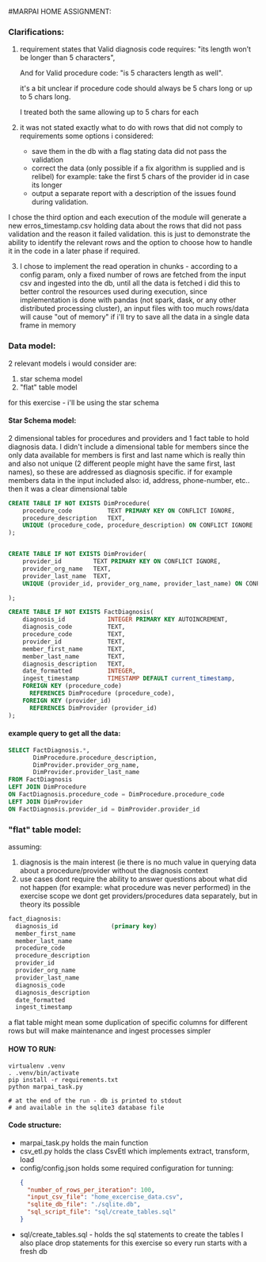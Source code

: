 #MARPAI HOME ASSIGNMENT:

### Clarifications:

1. requirement states that Valid diagnosis code requires: "its length won’t be longer than 5 characters",
   
   And for Valid procedure code: "is 5 characters length as well".
   
   it's a bit unclear if procedure code should always be 5 chars long or up to 5 chars long.
   
   I treated both the same allowing up to 5 chars for each
   

2. it was not stated exactly what to do with rows that did not comply to requirements
   some options i considered:
   - save them in the db with a flag stating data did not pass the validation
   - correct the data (only possible if a fix algorithm is supplied and is relibel)
     for example: take the first 5 chars of the provider id in case its longer
   - output a separate report with a description of the issues found during validation.

  I chose the third option and each execution of the module will generate a new erros_timestamp.csv
  holding data about the rows that did not pass validation and the reason it failed validation.
  this is just to demonstrate the ability to identify the relevant rows and the option to choose how
  to handle it in the code in a later phase if required.
 
3. I chose to implement the read operation in chunks - according to a config param, only a fixed number 
   of rows are fetched from the input csv and ingested into the db, until all the data is fetched
   i did this to better control the resources used during execution, since implementation is done with
   pandas (not spark, dask, or any other distributed processing cluster), an input files with too much
   rows/data will cause "out of memory" if i'll try to save all the data in a single data frame in memory

### Data model:

2 relevant models i would consider are:
1. star schema model
2. "flat" table model

for this exercise - i'll be using the star schema

#### Star Schema model:


2 dimensional tables for procedures and providers and 1 fact table to hold diagnosis data.
I didn't include a dimensional table for members since the only data available for members is
first and last name which is really thin and also not unique (2 different people might have the same
first, last names), so these are addressed as diagnosis specific.
if for example members data in the input included also: id, address, phone-number, etc..
then it was a clear dimensional table

``` sql
CREATE TABLE IF NOT EXISTS DimProcedure(
    procedure_code          TEXT PRIMARY KEY ON CONFLICT IGNORE,
    procedure_description   TEXT,
    UNIQUE (procedure_code, procedure_description) ON CONFLICT IGNORE
);


CREATE TABLE IF NOT EXISTS DimProvider(
    provider_id         TEXT PRIMARY KEY ON CONFLICT IGNORE,
    provider_org_name   TEXT,
    provider_last_name  TEXT,
    UNIQUE (provider_id, provider_org_name, provider_last_name) ON CONFLICT IGNORE

);

CREATE TABLE IF NOT EXISTS FactDiagnosis(
    diagnosis_id            INTEGER PRIMARY KEY AUTOINCREMENT,
    diagnosis_code          TEXT,
    procedure_code          TEXT,
    provider_id             TEXT,
    member_first_name       TEXT,
    member_last_name        TEXT,
    diagnosis_description   TEXT,
    date_formatted          INTEGER,
    ingest_timestamp        TIMESTAMP DEFAULT current_timestamp,
    FOREIGN KEY (procedure_code)
      REFERENCES DimProcedure (procedure_code),
    FOREIGN KEY (provider_id)
      REFERENCES DimProvider (provider_id)
);
```

#### example query to get all the data:

``` sql
SELECT FactDiagnosis.*, 
       DimProcedure.procedure_description, 
       DimProvider.provider_org_name, 
       DimProvider.provider_last_name 
FROM FactDiagnosis
LEFT JOIN DimProcedure
ON FactDiagnosis.procedure_code = DimProcedure.procedure_code 
LEFT JOIN DimProvider 
ON FactDiagnosis.provider_id = DimProvider.provider_id
```

### "flat" table model:

assuming:

1. diagnosis is the main interest (ie there is no much value in querying data about a procedure/provider
   without the diagnosis context
2. use cases dont require the ability to answer questions about what did not happen
   (for example: what procedure was never performed)
   in the exercise scope we dont get providers/procedures data separately, but in theory its possible

``` sql
fact_diagnosis:
  diagnosis_id               (primary key)
  member_first_name
  member_last_name
  procedure_code
  procedure_description
  provider_id
  provider_org_name
  provider_last_name
  diagnosis_code
  diagnosis_description
  date_formatted
  ingest_timestamp
```
a flat table might mean some duplication of specific columns for different rows but will
make maintenance and ingest processes simpler

#### HOW TO RUN:
``` shell
virtualenv .venv
. .venv/bin/activate
pip install -r requirements.txt
python marpai_task.py

# at the end of the run - db is printed to stdout
# and available in the sqlite3 database file
```

#### Code structure:

- marpai_task.py holds the main function
- csv_etl.py holds the class CsvEtl which implements extract, transform, load
- config/config.json holds some required configuration for tunning:
    ``` json
    {
      "number_of_rows_per_iteration": 100,
      "input_csv_file": "home_excercise_data.csv",
      "sqlite_db_file": "./sqlite.db",
      "sql_script_file": "sql/create_tables.sql"
    }
    ```
- sql/create_tables.sql - holds the sql statements to create the tables
  I also place drop statements for this exercise so every run starts with a fresh db
  
